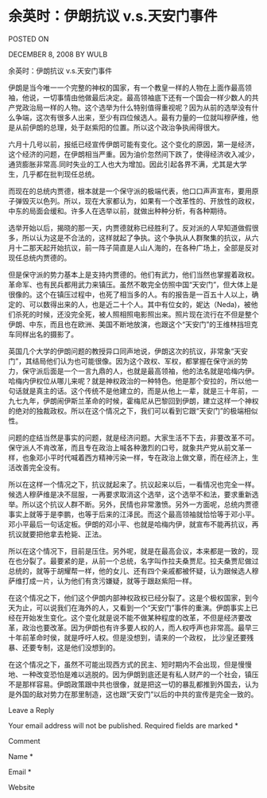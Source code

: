 # 余英时：伊朗抗议 v.s.天安门事件  
POSTED ON

DECEMBER 8, 2008 BY WULB

余英时：伊朗抗议 v.s.天安门事件

伊朗是当今唯一一个完整的神权的国家，有一个教皇一样的人物在上面作最高领袖，他说，一切事情由他做最后决定。最高领袖底下还有一个国会一样少数人的共产党政治局一样的人物。这个选举为什么特别值得重视呢？因为从前的选举没有什么争端，这次有很多人出来，至少有四位候选人。最有力量的一位就叫穆萨维，他是从前伊朗的总理，处于赵紫阳的位置。所以这个政治争执闹得很大。

六月十几号以前，报纸已经宣传伊朗可能有变化。这个变化的原因，第一是经济，这个经济的问题，在伊朗相当严重。因为油价忽然间下跌了，使得经济收入减少，通货膨胀非常高.同时失业的工人也大为增加。因此引起各界不满，尤其是大学生，几乎都在批判现任总统。

而现在的总统内贾德，根本就是一个保守派的极端代表，他口口声声宣布，要用原子弹毁灭以色列。所以，现在大家都认为，如果有一个改革性的、开放性的政权，中东的局面会缓和。许多人在选举以前，就做出种种分析，有各种期待。

选举开始以后，揭晓的那一天，内贾德就称已经胜利了。反对派的人早知道做假很多，所以认为这是不合法的，这样就起了争执。这个争执从人群聚集的抗议，从六月十二那天起开始抗议，前一阵子简直是人山人海的，在各种广场上，全部是反对现任总统内贾德的。

但是保守派的势力基本上是支持内贾德的。他们有武力，他们当然也掌握着政权。革命军、也有民兵都用武力来镇压。虽然不敢完全仿照中国“天安门”，但大体上是很像的。这个在镇压过程中，也死了相当多的人。有的报告是一百五十人以上，确定的、可以数得出来的人，也是近二十个人。其中有位女的，妮达（Neda)，被他们杀死的时候，还没完全死，被人照相照电影照出来。照片现在流行在不但是整个伊朗、中东，而且也在欧洲、美国不断地放演，也跟这个“天安门”的王维林挡坦克车同样出名的摄影了。

英国几个大学的伊朗问题的教授异口同声地说，伊朗这次的抗议，非常象“天安门”，其结局他们认为也可能很像。因为这个政权、军权，都掌握在保守派的势力，保守派后面是一个一言九鼎的人，也就是最高领袖，他的法名就是哈梅内伊。哈梅内伊权位从哪儿来呢？就是神权政治的一种特色。他是那个安拉的，所以他一句话就是真主的话。这个传统不是他建立的，而是从他上一辈，就是三十年前，一九七九年，伊朗闹伊斯兰革命的时候，霍梅尼从巴黎回到伊朗，建立这样一个神权的绝对的独裁政权。所以在这个情况之下，我们可以看到它跟“天安门”的极端相似性。

问题的症结当然是事实的问题，就是经济问题。大家生活不下去，非要改革不可。保守派人不肯改革，而且专在政治上喊各种激烈的口号，就象共产党从前文革一样，也象邓小平时代喊着西方精神污染一样，专在政治上做文章，而在经济上，生活改善完全没有。

所以在这样一个情况之下，抗议就起来了。抗议起来以后，一看情况也完全一样。候选人穆萨维是决不屈服，一再要求取消这个选举，这个选举不和法，要求重新选举。所以这个抗议人群不断。另外，民情也非常激愤。另外一方面呢，总统内贾德事实上就等于是李鹏，也等于后来的江泽民。而这个最高领袖就恰恰等于邓小平。邓小平最后一句话定板。伊朗的邓小平、也就是哈梅内伊，就宣布不能再抗议，再抗议就要把他拿去枪毙、正法。

所以在这个情况下，目前是压住。另外呢，就是在最高会议，本来都是一致的，现在也分裂了。最要紧的是，从前一个总统，名字叫作拉夫桑贾尼。拉夫桑贾尼做过总统的，就等于胡耀帮一样，他的女儿、还有四个亲戚都被怀疑，认为跟候选人穆萨维打成一片，认为他们有贪污嫌疑，就等于跟赵紫阳一样。

在这个情况之下，他们这个伊朗内部神权政权已经分裂了。这是个极权国家，到今天为止，可以说我们在海外的人，又看到一个“天安门”事件的重演。伊朗事实上已经在开始发生变化。这个变化就是说不能不做某种程度的改革，不但是经济要改革，政治也要改革。因为伊朗也有许多要人权的人，而人权呼声也非常高。最早三十年前革命时侯，就是呼吁人权。但是没想到，请来的一个政权， 比沙皇还要残暴、还要专制，这是他们没想到的。

在这个情况之下，虽然不可能出现西方式的民主、短时期内不会出现，但是慢慢地、一种改变恐怕是难以逃脱的。因为伊朗到底还是有私人财产的一个社会，镇压不是那样容易。伊朗政策跟中共也很像，就是把这一切的暴乱都推到外国去，认为是外国的敌对势力在那里制造，这也跟“天安门”以后的中共的宣传是完全一致的。

Leave a Reply

Your email address will not be published. Required fields are marked *

Comment

Name *

Email *

Website
